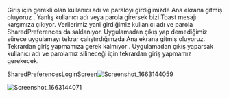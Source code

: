 Giriş için gerekli olan kullanıcı adı ve paraloyı girdiğimizde Ana ekrana gitmiş oluyoruz . Yanlış kullanıcı adı veya parola girersek bizi Toast mesajı karşımıza çıkıyor.
Verilerimiz yani girdiğimiz kullanıcı adı ve parola SharedPreferences da saklanıyor. Uygulamadan çıkış yap demediğimiz sürece uygulamayı tekrar çalıştırdığımzda Ana ekrana 
gitmiş oluyoruz. Tekrardan giriş yapmamıza gerek kalmıyor . Uygulamadan çıkış yaparsak kullanıcı adı ve parolamız silineceği için tekrardan giriş yapmamız gerekecek.







SharedPreferencesLoginScreen![Screenshot_1663144059](https://user-images.githubusercontent.com/101355515/190102563-8ec931d2-1bb4-464e-96f0-1800e39ab3a9.png)



![Screenshot_1663144071](https://user-images.githubusercontent.com/101355515/190102568-fc274c40-3820-43b7-a12e-970366a85876.png)
